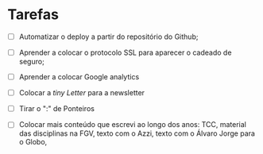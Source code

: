 # Tarefas 



- [ ] Automatizar o deploy a partir do repositório do Github;
- [ ] Aprender a colocar o protocolo SSL para aparecer o cadeado de seguro;

- [ ] Aprender a colocar Google analytics
- [ ] Colocar a _tiny Letter_ para a newsletter

- [ ] Tirar o ":" de Ponteiros
- [ ] Colocar mais conteúdo que escrevi ao longo dos anos: TCC, material das disciplinas na FGV, texto com o Azzi, texto com o Álvaro Jorge para o Globo, 
